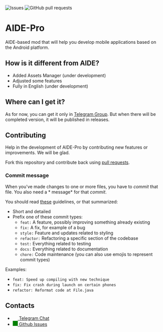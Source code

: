 ![Issues](https://img.shields.io/github/issues/hosni-fraj/Aide-Pro) ![GitHub pull requests](https://img.shields.io/github/issues-pr/hosni-fraj/Aide-Pro)
# AIDE-Pro
AIDE-based mod that will help you develop mobile applications based on the Android platform.
## How is it different from AIDE?
- Added Assets Manager (under development)
- Adjusted some features
- Fully in English (under development)

## Where can I get it?
As for now, you can get it only in [Telegram Group](https://t.me/aideidepro). But when there will be completed version, it will be published in releases.

## Contributing
Help in the development of AIDE-Pro by contributing new features or improvements. We will be glad.

Fork this repository and contribute back using
[pull requests](https://github.com/hosni-fraj/Aide-Pro/pulls).

### Commit message

When you've made changes to one or more files, you have to *commit* that file. You also need a *
message* for that *commit*.

You should
read [these](https://www.freecodecamp.org/news/writing-good-commit-messages-a-practical-guide/)
guidelines, or that summarized:

- Short and detailed
- Prefix one of these commit types:
   - `feat:` A feature, possibly improving something already existing
   - `fix:` A fix, for example of a bug
   - `style:` Feature and updates related to styling
   - `refactor:` Refactoring a specific section of the codebase
   - `test:` Everything related to testing
   - `docs:` Everything related to documentation
   - `chore:` Code maintenance (you can also use emojis to represent commit types)

Examples:
 - `feat: Speed up compiling with new technique`
 - `fix: Fix crash during launch on certain phones`
 - `refactor: Reformat code at File.java`
## Contacts
- <a href="https://t.me/aideidepro"><img src="https://upload.wikimedia.org/wikipedia/commons/thumb/8/82/Telegram_logo.svg/768px-Telegram_logo.svg.png" width=16 height=16 /> Telegram Chat</a>
- <a href="https://github.com/codee-team/codee-app/issues"><img src="https://user-images.githubusercontent.com/32961194/122037088-ebf2f700-cddc-11eb-9052-78e964c680f5.png" width=16 height=16 style="background: green;"/> Github Issues</a>

